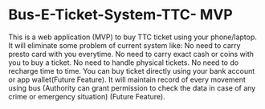 # Bus-E-Ticket-System-TTC- MVP
This is a web application (MVP) to buy TTC ticket using your phone/laptop.
It will eliminate some problem of current system like: 
No need to carry presto card with you everytime.
No need to carry exact cash or coins with you to buy a ticket.
No need to handle physical tickets.
No need to do recharge time to time. You can buy ticket directly using your bank account or app wallet(Future Feature).
It will maintain record of every movement using bus (Authority can grant permission to check the data in case of any crime or emergency situation) (Future Feature).

